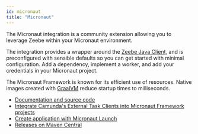 ```yaml
---
id: micronaut
title: "Micronaut"
---
```


The Micronaut integration is a community extension allowing you to leverage Zeebe within your Micronaut environment.

The integration provides a wrapper around the [Zeebe Java Client](/apis-tools/java-client/index.md), and is preconfigured with sensible defaults so you can get started with minimal configuration. Add a dependency, implement a worker, and add your credentials in your Micronaut project.

The Micronaut Framework is known for its efficient use of resources. Native images created with [GraalVM](https://www.graalvm.org/) reduce startup times to milliseconds.

- [Documentation and source code](https://github.com/camunda-community-hub/micronaut-zeebe-client)
- [Integrate Camunda's External Task Clients into Micronaut Framework projects](https://github.com/camunda-community-hub/micronaut-camunda-external-client)
- [Create application with Micronaut Launch](https://micronaut.io/launch?name=jobworker&features=zeebe)
- [Releases on Maven Central](https://search.maven.org/artifact/info.novatec/micronaut-zeebe-client-feature)
